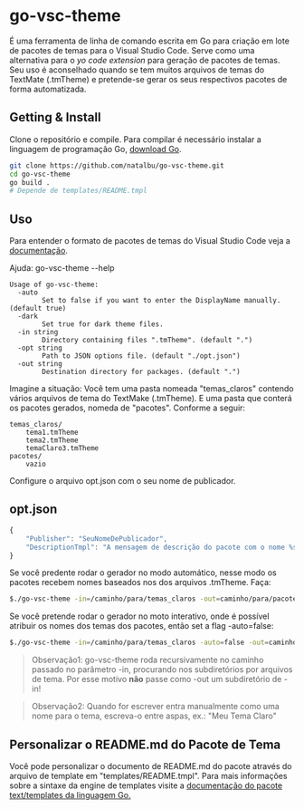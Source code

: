 # go-vsc-theme


É uma ferramenta de linha de comando escrita em Go para criação em lote de pacotes de temas para o Visual Studio Code.
Serve como uma alternativa para o *yo code extension* para geração de pacotes de temas.
Seu uso é aconselhado quando se tem muitos arquivos de temas do TextMate (.tmTheme) e pretende-se gerar os seus
respectivos pacotes de forma automatizada.

## Getting & Install


Clone o repositório e compile. Para compilar é necessário instalar a linguagem de programação Go, [download Go](https://golang.org/dl/).

```bash
git clone https://github.com/natalbu/go-vsc-theme.git
cd go-vsc-theme
go build .
# Depende de templates/README.tmpl
```

## Uso

Para entender o formato de pacotes de temas do Visual Studio Code veja a [documentação](https://code.visualstudio.com/docs/customization/themes).

Ajuda: go-vsc-theme --help

```
Usage of go-vsc-theme:
  -auto
    	Set to false if you want to enter the DisplayName manually. (default true)
  -dark
    	Set true for dark theme files.
  -in string
    	Directory containing files ".tmTheme". (default ".")
  -opt string
    	Path to JSON options file. (default "./opt.json")
  -out string
    	Destination directory for packages. (default ".")
``` 

Imagine a situação:
Você tem uma pasta nomeada "temas_claros" contendo vários arquivos de tema do TextMake (.tmTheme). E uma pasta que conterá os pacotes gerados, nomeda de "pacotes".
Conforme a seguir:
```
temas_claros/
    tema1.tmTheme
    tema2.tmTheme
    temaClaro3.tmTheme
pacotes/
    vazio         
```

Configure o arquivo opt.json com o seu nome de publicador.

opt.json
---------------
```JavaScript
{
    "Publisher": "SeuNomeDePublicador",
    "DescriptionTmpl": "A mensagem de descrição do pacote com o nome %s"
}
```

Se você predente rodar o gerador no modo automático, nesse modo os pacotes recebem nomes baseados nos dos arquivos .tmTheme.
Faça:
```bash
$./go-vsc-theme -in=/caminho/para/temas_claros -out=caminho/para/pacotes -dark=false -opt=opt.json
```

Se você pretende rodar o gerador no moto interativo, onde é possível atribuir os nomes dos temas dos pacotes, então set a flag -auto=false:
```bash
$./go-vsc-theme -in=/caminho/para/temas_claros -auto=false -out=caminho/para/pacotes -dark=false -opt=opt.json
```

> Observação1: go-vsc-theme roda recursivamente no caminho passado no parâmetro -in, procurando nos subdiretórios por arquivos de tema.
> Por esse motivo **não** passe como -out um subdiretório de -in!

> Observação2: Quando for escrever entra manualmente como uma nome para o tema, escreva-o entre aspas, ex.: "Meu Tema Claro"

## Personalizar o README.md do Pacote de Tema

Você pode personalizar o documento de README.md do pacote através do arquivo de template em "templates/README.tmpl".
Para mais informações sobre a sintaxe da engine de templates visite a [documentação do pacote text/templates da linguagem Go.](https://golang.org/pkg/text/template/)
